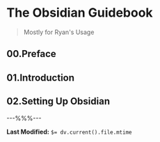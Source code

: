 # The Obsidian Guidebook

> Mostly for Ryan's Usage

## 00.Preface

## 01.Introduction

## 02.Setting Up Obsidian


---%%%---

**Last Modified:** `$= dv.current().file.mtime`
